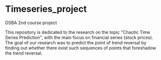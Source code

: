 # Timeseries_project
DSBA 2nd course project

This repository is dedicated to the research on the topic "Chaotic Time Series Prediction", with the main focus on financial series (stock prices). The goal of our research was to predict the point of trend reversal by finding out whether there exist such sequences of points that foreshadow the trend reversal.    
